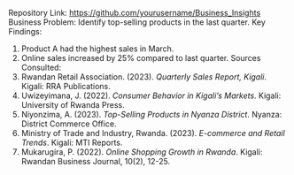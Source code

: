 Repository Link: https://github.com/yourusername/Business_Insights
Business Problem: Identify top-selling products in the last quarter.
Key Findings:
1. Product A had the highest sales in March.
2. Online sales increased by 25% compared to last quarter.
Sources Consulted:
1. Rwandan Retail Association. (2023). *Quarterly Sales Report, Kigali*. Kigali: RRA Publications.
2. Uwizeyimana, J. (2022). *Consumer Behavior in Kigali’s Markets*. Kigali: University of Rwanda Press.
3. Niyonzima, A. (2023). *Top-Selling Products in Nyanza District*. Nyanza: District Commerce Office.
4. Ministry of Trade and Industry, Rwanda. (2023). *E-commerce and Retail Trends*. Kigali: MTI Reports.
5. Mukarugira, P. (2022). *Online Shopping Growth in Rwanda*. Kigali: Rwandan Business Journal, 10(2), 12-25.

